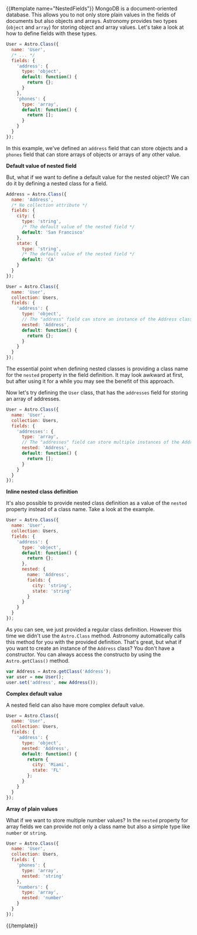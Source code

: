{{#template name="NestedFields"}}
MongoDB is a document-oriented database. This allows you to not only store plain values in the fields of documents but also objects and arrays. Astronomy provides two types (`object` and `array`) for storing object and array values. Let's take a look at how to define fields with these types.

```js
User = Astro.Class({
  name: 'User',
  /* ... */
  fields: {
    'address': {
      type: 'object',
      default: function() {
        return {};
      }
    },
    'phones': {
      type: 'array',
      default: function() {
        return [];
      }
    }
  }
});
```

In this example, we've defined an `address` field that can store objects and a `phones` field that can store arrays of objects or arrays of any other value.

**Default value of nested field**

But, what if we want to define a default value for the nested object? We can do it by defining a nested class for a field.

```js
Address = Astro.Class({
  name: 'Address',
  /* No collection attribute */
  fields: {
    city: {
      type: 'string',
      /* The default value of the nested field */
      default: 'San Francisco'
    },
    state: {
      type: 'string',
      /* The default value of the nested field */
      default: 'CA'
    }
  }
});

User = Astro.Class({
  name: 'User',
  collection: Users,
  fields: {
    'address': {
      type: 'object',
      // The "address" field can store an instance of the Address class.
      nested: 'Address',
      default: function() {
        return {};
      }
    }
  }
});
```

The essential point when defining nested classes is providing a class name for the `nested` property in the field definition. It may look awkward at first, but after using it for a while you may see the benefit of this approach.

Now let's try defining the `User` class, that has the `addresses` field for storing an array of addresses.

```js
User = Astro.Class({
  name: 'User',
  collection: Users,
  fields: {
    'addresses': {
      type: 'array',
      // The "addresses" field can store multiple instances of the Address class.
      nested: 'Address',
      default: function() {
        return [];
      }
    }
  }
});
```

**Inline nested class definition**

It's also possible to provide nested class definition as a value of the `nested` property instead of a class name. Take a look at the example.

```js
User = Astro.Class({
  name: 'User',
  collection: Users,
  fields: {
    'address': {
      type: 'object',
      default: function() {
        return {};
      },
      nested: {
        name: 'Address',
        fields: {
          city: 'string',
          state: 'string'
        }
      }
    }
  }
});
```

As you can see, we just provided a regular class definition. However this time we didn't use the `Astro.Class` method. Astronomy automatically calls this method for you with the provided definition. That's great, but what if you want to create an instance of the `Address` class? You don't have a constructor. You can always access the constructo by using the `Astro.getClass()` method.

```js
var Address = Astro.getClass('Address');
var user = new User();
user.set('address', new Address());
```

**Complex default value**

A nested field can also have more complex default value.

```js
User = Astro.Class({
  name: 'User',
  collection: Users,
  fields: {
    'address': {
      type: 'object',
      nested: 'Address',
      default: function() {
        return {
          city: 'Miami',
          state: 'FL'
        };
      }
    }
  }
});
```

**Array of plain values**

What if we want to store multiple number values? In the `nested` property for array fields we can provide not only a class name but also a simple type like `number` or `string`.

```js
User = Astro.Class({
  name: 'User',
  collection: Users,
  fields: {
    'phones': {
      type: 'array',
      nested: 'string'
    },
    'numbers': {
      type: 'array',
      nested: 'number'
    }
  }
});
```
{{/template}}
